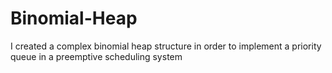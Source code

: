 # Binomial-Heap
I created a complex binomial heap structure in order to implement a priority queue in a preemptive scheduling system
